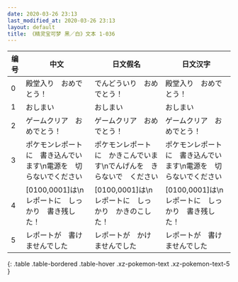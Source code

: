 ```yaml
---
date: 2020-03-26 23:13
last_modified_at: 2020-03-26 23:13
layout: default
title: 《精灵宝可梦 黑／白》文本 1-036
---
```

| 编号 | 中文 | 日文假名 | 日文汉字 |
| ---- | ---- | ---- | --- |
| 0 | 殿堂入り　おめでとう！ | でんどういり　おめでとう！ | 殿堂入り　おめでとう！ |
| 1 | おしまい | おしまい | おしまい |
| 2 | ゲームクリア　おめでとう！ | ゲームクリア　おめでとう！ | ゲームクリア　おめでとう！ |
| 3 | ポケモンレポートに　書き込んでいます\n電源を　切らないでください | ポケモンレポートに　かきこんでいます\nでんげんを　きらないで　ください | ポケモンレポートに　書き込んでいます\n電源を　切らないでください |
| 4 | [0100,0001]は\nレポートに　しっかり　書き残した！ | [0100,0001]は\nレポートに　しっかり　かきのこした！ | [0100,0001]は\nレポートに　しっかり　書き残した！ |
| 5 | レポートが　書けませんでした | レポートが　かけませんでした | レポートが　書けませんでした |
{: .table .table-bordered .table-hover .xz-pokemon-text .xz-pokemon-text-5 }